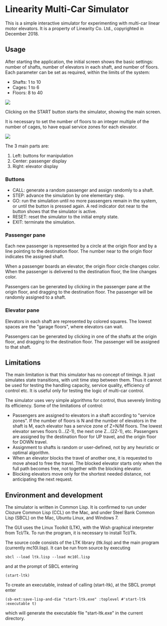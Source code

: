 # Linearity Multi-Car Simulator
This is a simple interactive simulator for experimenting with multi-car linear motor elevators. It is a property of Linearity Co. Ltd., copyrighted in December 2018.

## Usage

After starting the application, the initial screen shows the basic settings: number of shafts, number of elevators in each shaft, and number of floors. Each parameter can be set as required, within the limits of the system:
* Shafts: 1 to 10
* Cages: 1 to 6
* Floors: 8 to 40

![](https://i.imgur.com/tjR2pKg.png)

Clicking on the START button starts the simulator, showing the main screen.

It is necessary to set the number of floors to an integer multiple of the number of cages, to have equal service zones for each elevator.

![](https://i.imgur.com/eKciOH1.png)

The 3 main parts are:
1. Left: buttons for manipulation
2. Center: passenger display
3. Right: elevator display

### Buttons

* CALL: generate a random passenger and assign randomly to a shaft.
* STEP: advance the simulation by one elementary step.
* GO: run the simulation until no more passengers remain in the system, or until the button is pressed again. A red indicator dot near to the button shows that the simulator is active.
* RESET: reset the simulator to the initial empty state.
* EXIT: terminate the simulation.

### Passenger pane

Each new passenger is represented by a circle at the origin floor and by a line pointing to the destination floor. The number near to the origin floor indicates the assigned shaft.

When a passenger boards an elevator, the origin floor circle changes color. When the passenger is delivered to the destination floor, the line changes color.

Passengers can be generated by clicking in the passenger pane at the origin floor, and dragging to the destination floor. The passenger will be randomly assigned to a shaft.

### Elevator pane

Elevators in each shaft are represented by colored squares. The lowest spaces are the "garage floors", where elevators can wait.

Passengers can be generated by clicking in one of the shafts at the origin floor, and dragging to the destination floor. The passenger will be assigned to that shaft.

## Limitations

The main limitation is that this simulator has no concept of timings. It just simulates state transitions, with unit time step between them. Thus it cannot be used for testing the handling capacity, service quality, efficiency of control etc. It is useful only for testing the logic of multi-car control.

The simulator uses very simple algorithms for control, thus severely limiting its efficiency. Some of the limitations of control:
* Passengers are assigned to elevators in a shaft according to "service zones". If the number of floors is N and the number of elevators in the shaft is M, each elevator has a service zone of Z=N/M floors. The lowest elevator serves floors 0...(Z-1), the next one Z...(2Z-1), etc. Passengers are assigned by the destination floor for UP travel, and the origin floor for DOWN travel.
* Assignment to shafts is random or user-defined, not by any heuristic or optimal algorithm.
* When an elevator blocks the travel of another one, it is requested to move ahead to free the travel. The blocked elevator starts only when the full path becomes free, not together with the blocking elevator.
* Blocking elevators move only for the shortest needed distance, not anticipating the next request.

## Environment and development

The simulator is written in Common Lisp. It is confirmed to run under Clozure Common Lisp (CCL) on the Mac, and under Steel Bank Common Lisp (SBCL) on the Mac, Ubuntu Linux, and Windows 7.

The GUI uses the Linux Toolkit (LTK), with the Wish graphical interpreter from Tcl/Tk. To run the program, it is necessary to install Tcl/Tk.

The source code consists of the LTK library (ltk.lisp) and the main program (currently mc10l.lisp). It can be run from source by executing 

```
sbcl --load ltk.lisp --load mc10l.lisp
```

and at the prompt of SBCL entering

```
(start-ltk)
```

To create an executable, instead of calling (start-ltk), at the SBCL prompt enter
```
(sb-ext:save-lisp-and-die "start-ltk.exe" :toplevel #'start-ltk :executable t)
```
which will generate the executable file "start-ltk.exe" in the current directory.

